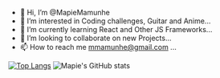 - 👋 Hi, I’m @MapieMamunhe
- 👀 I’m interested in Coding challenges, Guitar and Anime...
- 🌱 I’m currently learning React and Other JS Frameworks...
- 💞️ I’m looking to collaborate on new Projects...
- 📫 How to reach me mmamunhe@gmail.com ...

<!---
MapieMamunhe/MapieMamunhe is a ✨ special ✨ repository because its `README.md` (this file) appears on your GitHub profile.
You can click the Preview link to take a look at your changes.
--->
[![Top Langs](https://github-readme-stats.vercel.app/api/top-langs/?username=MapieMamunhe&layout=compact&langs_count=8&theme=radical)](https://github.com/MapieMamunhe/github-readme-stats)
![Mapie's GitHub stats](https://github-readme-stats.vercel.app/api?username=MapieMamunhe&show_icons=true&theme=radical)
